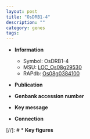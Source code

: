 ```yaml
---
layout: post
title: "OsDRB1-4"
description: ""
category: genes
tags: 
---
```


* **Information**  
    + Symbol: OsDRB1-4  
    + MSU: [LOC_Os08g29530](http://rice.uga.edu/cgi-bin/ORF_infopage.cgi?orf=LOC_Os08g29530)  
    + RAPdb: [Os08g0384100](http://rapdb.dna.affrc.go.jp/viewer/gbrowse_details/irgsp1?name=Os08g0384100)  

* **Publication**  

* **Genbank accession number**  

* **Key message**  

* **Connection**  

[//]: # * **Key figures**  


